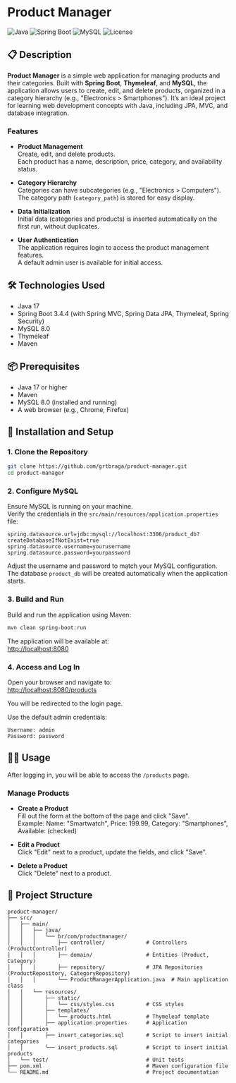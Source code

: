 # Product Manager

![Java](https://img.shields.io/badge/Java-17-blue)
![Spring Boot](https://img.shields.io/badge/Spring%20Boot-3.4.4-green)
![MySQL](https://img.shields.io/badge/MySQL-8.0-orange)
![License](https://img.shields.io/badge/License-MIT-yellow)

## 📋 Description

**Product Manager** is a simple web application for managing products and their categories. Built with **Spring Boot**, **Thymeleaf**, and **MySQL**, the application allows users to create, edit, and delete products, organized in a category hierarchy (e.g., "Electronics > Smartphones"). It’s an ideal project for learning web development concepts with Java, including JPA, MVC, and database integration.

### Features

- **Product Management**  
  Create, edit, and delete products.  
  Each product has a name, description, price, category, and availability status.

- **Category Hierarchy**  
  Categories can have subcategories (e.g., "Electronics > Computers").  
  The category path (`category_path`) is stored for easy display.

- **Data Initialization**  
  Initial data (categories and products) is inserted automatically on the first run, without duplicates.

- **User Authentication**  
  The application requires login to access the product management features.  
  A default admin user is available for initial access.

## 🛠️ Technologies Used

- Java 17  
- Spring Boot 3.4.4 (with Spring MVC, Spring Data JPA, Thymeleaf, Spring Security)  
- MySQL 8.0  
- Thymeleaf  
- Maven

## 📦 Prerequisites

- Java 17 or higher  
- Maven  
- MySQL 8.0 (installed and running)  
- A web browser (e.g., Chrome, Firefox)

## 🚀 Installation and Setup

### 1. Clone the Repository

```bash
git clone https://github.com/grtbraga/product-manager.git
cd product-manager
```

### 2. Configure MySQL

Ensure MySQL is running on your machine.  
Verify the credentials in the `src/main/resources/application.properties` file:

```properties
spring.datasource.url=jdbc:mysql://localhost:3306/product_db?createDatabaseIfNotExist=true
spring.datasource.username=yourusername
spring.datasource.password=yourpassword
```

Adjust the username and password to match your MySQL configuration.  
The database `product_db` will be created automatically when the application starts.

### 3. Build and Run

Build and run the application using Maven:

```bash
mvn clean spring-boot:run
```

The application will be available at:  
[http://localhost:8080](http://localhost:8080)

### 4. Access and Log In

Open your browser and navigate to:  
[http://localhost:8080/products](http://localhost:8080/products)

You will be redirected to the login page.

Use the default admin credentials:

```
Username: admin
Password: password
```

## 👨‍💼 Usage

After logging in, you will be able to access the `/products` page.

### Manage Products

- **Create a Product**  
  Fill out the form at the bottom of the page and click "Save".  
  Example: Name: "Smartwatch", Price: 199.99, Category: "Smartphones", Available: (checked)

- **Edit a Product**  
  Click "Edit" next to a product, update the fields, and click "Save".

- **Delete a Product**  
  Click "Delete" next to a product.

## 📂 Project Structure

```
product-manager/
├── src/
│   ├── main/
│   │   ├── java/
│   │   │   └── br/com/productmanager/
│   │   │       ├── controller/             # Controllers (ProductController)
│   │   │       ├── domain/                 # Entities (Product, Category)
│   │   │       ├── repository/             # JPA Repositories (ProductRepository, CategoryRepository)
│   │   │       └── ProductManagerApplication.java  # Main application class
│   │   └── resources/
│   │       ├── static/
│   │       │   └── css/styles.css          # CSS styles
│   │       ├── templates/
│   │       │   └── products.html           # Thymeleaf template
│   │       ├── application.properties      # Application configuration
│   │       ├── insert_categories.sql       # Script to insert initial categories
│   │       └── insert_products.sql         # Script to insert initial products
│   └── test/                               # Unit tests
├── pom.xml                                 # Maven configuration file
└── README.md                               # Project documentation
```